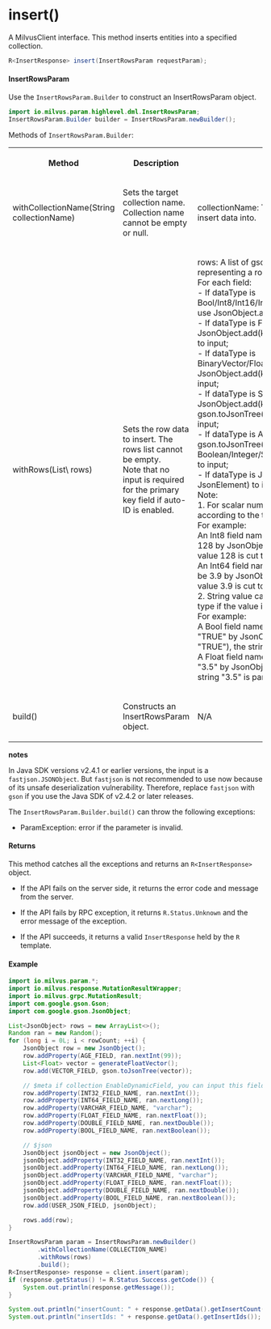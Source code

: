 # insert()

A MilvusClient interface. This method inserts entities into a specified collection.

```java
R<InsertResponse> insert(InsertRowsParam requestParam);
```

#### InsertRowsParam

Use the `InsertRowsParam.Builder` to construct an InsertRowsParam object.

```java
import io.milvus.param.highlevel.dml.InsertRowsParam;
InsertRowsParam.Builder builder = InsertRowsParam.newBuilder();
```

Methods of `InsertRowsParam.Builder`:

<table>
    <tr>
        <th><p>Method</p></th>
        <th><p>Description</p></th>
        <th><p>Parameters</p></th>
    </tr>
    <tr>
        <td><p>withCollectionName(String collectionName)</p></td>
        <td><p>Sets the target collection name. Collection name cannot be empty or null.</p></td>
        <td><p>collectionName: The name of the collection to insert data into.</p></td>
    </tr>
    <tr>
        <td><p>withRows(List\<gson.JsonObject> rows)</p></td>
        <td><p>Sets the row data to insert. The rows list cannot be empty.<br/>Note that no input is required for the primary key field if auto-ID is enabled.</p></td>
        <td><p>rows: A list of gson.JsonObject objects, each representing a row data.<br/>For each field:<br/>- If dataType is Bool/Int8/Int16/Int32/Int64/Float/Double/Varchar, use JsonObject.addProperty(key, value) to input;<br/>- If dataType is FloatVector, use JsonObject.add(key, gson.toJsonTree(List[Float]) to input;<br/>- If dataType is BinaryVector/Float16Vector/BFloat16Vector, use JsonObject.add(key, gson.toJsonTree(byte[])) to input;<br/>- If dataType is SparseFloatVector, use JsonObject.add(key, gson.toJsonTree(SortedMap[Long, Float])) to input;<br/>- If dataType is Array, use JsonObject.add(key, gson.toJsonTree(List of Boolean/Integer/Short/Long/Float/Double/String)) to input;<br/>- If dataType is JSON, use JsonObject.add(key, JsonElement) to input;<br/>Note:<br/>1. For scalar numeric values, value will be cut according to the type of the field.<br/>For example:<br/>  An Int8 field named "XX", you set the value to be 128 by JsonObject.addProperty("XX", 128), the value 128 is cut to -128.<br/>  An Int64 field named "XX", you set the value to be 3.9 by JsonObject.addProperty("XX", 3.9), the value 3.9 is cut to 3.<br/>2. String value can be parsed to numeric/boolean type if the value is valid.<br/>For example:<br/>  A Bool field named "XX", you set the value to be "TRUE" by JsonObject.addProperty("XX", "TRUE"), the string "TRUE" is parsed as true.<br/>  A Float field named "XX", you set the value to be "3.5" by JsonObject.addProperty("XX", "3.5", the string "3.5" is parsed as 3.5.</p></td>
    </tr>
    <tr>
        <td><p>build()</p></td>
        <td><p>Constructs an InsertRowsParam object.</p></td>
        <td><p>N/A</p></td>
    </tr>
</table>

<div class="admonition note">

<p><b>notes</b></p>

<p>In Java SDK versions v2.4.1 or earlier versions, the input is a <code>fastjson.JSONObject</code>. But <code>fastjson</code> is not recommended to use now because of its unsafe deserialization vulnerability. Therefore, replace <code>fastjson</code> with <code>gson</code> if you use the Java SDK of v2.4.2 or later releases.</p>

</div>

The `InsertRowsParam.Builder.build()` can throw the following exceptions:

- ParamException: error if the parameter is invalid.

#### Returns

This method catches all the exceptions and returns an `R<InsertResponse>` object.

- If the API fails on the server side, it returns the error code and message from the server.

- If the API fails by RPC exception, it returns `R.Status.Unknown` and the error message of the exception.

- If the API succeeds, it returns a valid `InsertResponse` held by the `R` template.

#### Example

```java
import io.milvus.param.*;
import io.milvus.response.MutationResultWrapper;
import io.milvus.grpc.MutationResult;
import com.google.gson.Gson;
import com.google.gson.JsonObject;

List<JsonObject> rows = new ArrayList<>();
Random ran = new Random();
for (long i = 0L; i < rowCount; ++i) {
    JsonObject row = new JsonObject();
    row.addProperty(AGE_FIELD, ran.nextInt(99));
    List<Float> vector = generateFloatVector();
    row.add(VECTOR_FIELD, gson.toJsonTree(vector));

    // $meta if collection EnableDynamicField, you can input this field not exist in schema, else deny
    row.addProperty(INT32_FIELD_NAME, ran.nextInt());
    row.addProperty(INT64_FIELD_NAME, ran.nextLong());
    row.addProperty(VARCHAR_FIELD_NAME, "varchar");
    row.addProperty(FLOAT_FIELD_NAME, ran.nextFloat());
    row.addProperty(DOUBLE_FIELD_NAME, ran.nextDouble());
    row.addProperty(BOOL_FIELD_NAME, ran.nextBoolean());

    // $json
    JsonObject jsonObject = new JsonObject();
    jsonObject.addProperty(INT32_FIELD_NAME, ran.nextInt());
    jsonObject.addProperty(INT64_FIELD_NAME, ran.nextLong());
    jsonObject.addProperty(VARCHAR_FIELD_NAME, "varchar");
    jsonObject.addProperty(FLOAT_FIELD_NAME, ran.nextFloat());
    jsonObject.addProperty(DOUBLE_FIELD_NAME, ran.nextDouble());
    jsonObject.addProperty(BOOL_FIELD_NAME, ran.nextBoolean());
    row.add(USER_JSON_FIELD, jsonObject);

    rows.add(row);
}

InsertRowsParam param = InsertRowsParam.newBuilder()
        .withCollectionName(COLLECTION_NAME)
        .withRows(rows)
        .build();
R<InsertResponse> response = client.insert(param);
if (response.getStatus() != R.Status.Success.getCode()) {
    System.out.println(response.getMessage());
}

System.out.println("insertCount: " + response.getData().getInsertCount());
System.out.println("insertIds: " + response.getData().getInsertIds());
```

